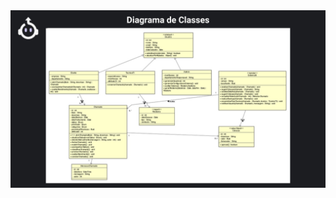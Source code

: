 <img src=https://github.com/guilhermesebin27/PIM-4semestre/blob/main/Documentos/Imagens/diagrama%20de%20classes.jfif>
